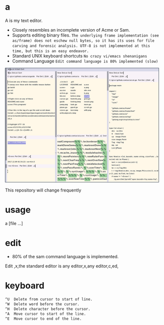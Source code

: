 # a
A is my text editor. 

- Closely resembles an incomplete version of Acme or Sam.
- Supports editing binary files. 
  `The underlying frame implementation (see as/frame) does not eschew null bytes, so it has its uses for file carving and forensic analysis. UTF-8 is not implemented at this time, but this is an easy endeavor.`
- Standard UNIX keyboard shortcuts
  `No crazy vi/emacs shenanigans`
- Command Language
  `Edit command language is 80% implemented (slow)`

![paint](a.png)

This repository will change frequently

# usage
a [file ...]

# edit
- 80% of the sam command language is implemented.

Edit ,x,the standard editor is any editor,x,any editor,c,ed,

# keyboard
```
^U  Delete from cursor to start of line.
^W  Delete word before the cursor.
^H  Delete character before the cursor.
^A  Move cursor to start of the line.
^E  Move cursor to end of the line.
```

